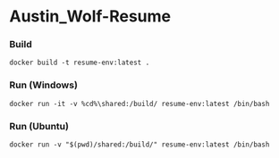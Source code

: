 # Austin_Wolf-Resume

### Build

```
docker build -t resume-env:latest .
```

### Run (Windows)

```
docker run -it -v %cd%\shared:/build/ resume-env:latest /bin/bash
```

### Run (Ubuntu)
```
docker run -v "$(pwd)/shared:/build/" resume-env:latest /bin/bash
```
